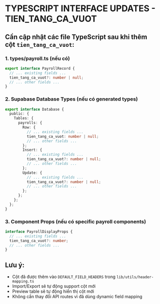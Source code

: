 # TYPESCRIPT INTERFACE UPDATES - TIEN_TANG_CA_VUOT

## Cần cập nhật các file TypeScript sau khi thêm cột `tien_tang_ca_vuot`:

### 1. **types/payroll.ts** (nếu có)

```typescript
export interface PayrollRecord {
  // ... existing fields ...
  tien_tang_ca_vuot?: number | null;
  // ... other fields ...
}
```

### 2. **Supabase Database Types** (nếu có generated types)

```typescript
export interface Database {
  public: {
    Tables: {
      payrolls: {
        Row: {
          // ... existing fields ...
          tien_tang_ca_vuot: number | null;
          // ... other fields ...
        };
        Insert: {
          // ... existing fields ...
          tien_tang_ca_vuot?: number | null;
          // ... other fields ...
        };
        Update: {
          // ... existing fields ...
          tien_tang_ca_vuot?: number | null;
          // ... other fields ...
        };
      };
    };
  };
}
```

### 3. **Component Props** (nếu có specific payroll components)

```typescript
interface PayrollDisplayProps {
  // ... existing fields ...
  tien_tang_ca_vuot?: number;
  // ... other fields ...
}
```

## Lưu ý:

- Cột đã được thêm vào `DEFAULT_FIELD_HEADERS` trong `lib/utils/header-mapping.ts`
- Import/Export sẽ tự động support cột mới
- Preview table sẽ tự động hiển thị cột mới
- Không cần thay đổi API routes vì đã dùng dynamic field mapping
